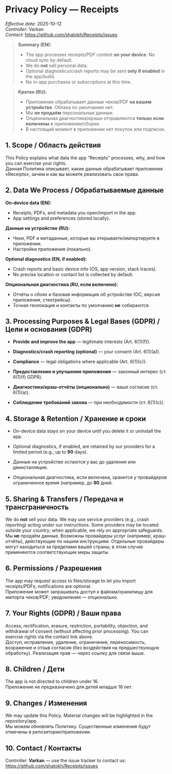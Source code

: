 # Privacy Policy — Receipts
_Effective date:_ 2025-10-12  
_Controller:_ Varkan  
_Contact:_ https://github.com/shatokh/Receipts/issues

> **Summary (EN):**
> - The app processes receipts/PDF content **on your device**. No cloud sync by default.
> - We do **not** sell personal data.
> - Optional diagnostics/crash reports may be sent **only if enabled** in the app/build.
> - No in-app purchases or subscriptions at this time.

> **Кратко (RU):**
> - Приложение обрабатывает данные чеков/PDF **на вашем устройстве**. Облака по умолчанию нет.
> - Мы **не продаём** персональные данные.
> - Опциональная диагностика/крэши отправляются **только если включены** в приложении/сборке.
> - В настоящий момент в приложении нет покупок или подписок.

## 1. Scope / Область действия
This Policy explains what data the app “Receipts” processes, why, and how you can exercise your rights.  
Данная Политика описывает, какие данные обрабатывает приложение «Receipts», зачем и как вы можете реализовать свои права.

## 2. Data We Process / Обрабатываемые данные
**On-device data (EN):**
- Receipts, PDFs, and metadata you open/import in the app.
- App settings and preferences (stored locally).

**Данные на устройстве (RU):**
- Чеки, PDF и метаданные, которые вы открываете/импортируете в приложении.
- Настройки приложения (локально).

**Optional diagnostics (EN, if enabled):**
- Crash reports and basic device info (OS, app version, stack traces).  
- No precise location or contact list is collected by default.

**Опциональная диагностика (RU, если включено):**
- Отчёты о сбоях и базовая информация об устройстве (ОС, версия приложения, стектрейсы).  
- Точная геолокация и контакты по умолчанию **не** собираются.

## 3. Processing Purposes & Legal Bases (GDPR) / Цели и основания (GDPR)
- **Provide and improve the app** — legitimate interests (Art. 6(1)(f)).  
- **Diagnostics/crash reporting (optional)** — your consent (Art. 6(1)(a)).  
- **Compliance** — legal obligations where applicable (Art. 6(1)(c)).

- **Предоставление и улучшение приложения** — законный интерес (ст. 6(1)(f) GDPR).  
- **Диагностика/краш-отчёты (опционально)** — ваше согласие (ст. 6(1)(a)).  
- **Соблюдение требований закона** — при необходимости (ст. 6(1)(c)).

## 4. Storage & Retention / Хранение и сроки
- On-device data stays on your device until you delete it or uninstall the app.  
- Optional diagnostics, if enabled, are retained by our providers for a limited period (e.g., up to **90** days).

- Данные на устройстве остаются у вас до удаления или деинсталляции.  
- Опциональная диагностика, если включена, хранится у провайдеров ограниченное время (например, до **90** дней.

## 5. Sharing & Transfers / Передача и трансграничность
We do **not** sell your data. We may use service providers (e.g., crash reporting) acting under our instructions. Some providers may be located outside your country; when applicable, we rely on appropriate safeguards.  
Мы **не** продаём данные. Возможны провайдеры услуг (например, краш-отчёты), действующие по нашим инструкциям. Отдельные провайдеры могут находиться за пределами вашей страны; в этом случае применяются соответствующие меры защиты.

## 6. Permissions / Разрешения
The app may request access to files/storage to let you import receipts/PDFs; notifications are optional.  
Приложение может запрашивать доступ к файлам/хранилищу для импорта чеков/PDF; уведомления — опционально.

## 7. Your Rights (GDPR) / Ваши права
Access, rectification, erasure, restriction, portability, objection, and withdrawal of consent (without affecting prior processing). You can exercise rights via the contact link above.  
Доступ, исправление, удаление, ограничение, переносимость, возражение и отзыв согласия (без воздействия на предшествующую обработку). Реализация прав — через ссылку для связи выше.

## 8. Children / Дети
The app is not directed to children under 16.  
Приложение не предназначено для детей младше 16 лет.

## 9. Changes / Изменения
We may update this Policy. Material changes will be highlighted in the repository/app.  
Мы можем обновлять Политику. Существенные изменения будут отмечены в репозитории/приложении.

## 10. Contact / Контакты
Controller: **Varkan** — use the issue tracker to contact us: https://github.com/shatokh/Receipts/issues
